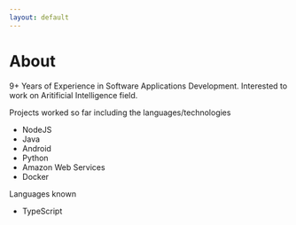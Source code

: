 ```yaml
---
layout: default
---
```


# [](#about)About

9+ Years of Experience in Software Applications Development. Interested to work on Aritificial Intelligence field.


Projects worked so far including the languages/technologies


* NodeJS
* Java
* Android
* Python
* Amazon Web Services
* Docker

Languages known

* TypeScript
